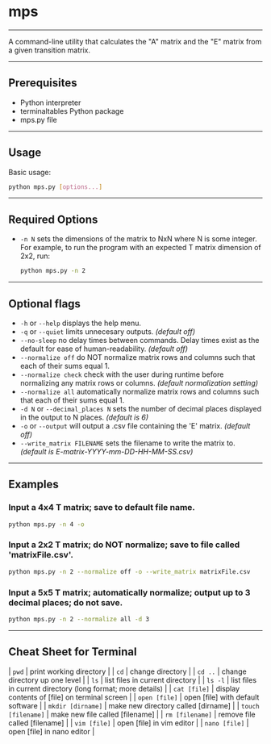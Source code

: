 # mps

---

A command-line utility that calculates the "A" matrix and the "E" matrix from a given transition matrix. 

---

## Prerequisites

- Python interpreter
- terminaltables Python package
- mps.py file

---

## Usage

Basic usage:
```bash
python mps.py [options...]
```

---

## Required Options
- `-n N` sets the dimensions of the matrix to NxN where N is some integer. For example, to run the program with an expected T matrix dimension of 2x2, run:
  ```bash
  python mps.py -n 2
  ```

---

## Optional flags
- `-h` or `--help` displays the help menu.
- `-q` or `--quiet` limits unnecesary outputs. *(default off)*
- `--no-sleep` no delay times between commands. Delay times exist as the default for ease of human-readability. *(default off)*
- `--normalize off` do NOT normalize matrix rows and columns such that each of their sums equal 1.
- `--normalize check` check with the user during runtime before normalizing any matrix rows or columns. *(default normalization setting)*
- `--normalize all` automatically normalize matrix rows and columns such that each of their sums equal 1.
- `-d N` or `--decimal_places N` sets the number of decimal places displayed in the output to N places. *(default is 6)* 
- `-o` or `--output` will output a .csv file containing the 'E' matrix. *(default off)*
- `--write_matrix FILENAME` sets the filename to write the matrix to. *(default is E-matrix-YYYY-mm-DD-HH-MM-SS.csv)*

---

## Examples

### Input a 4x4 T matrix; save to default file name.
```bash
python mps.py -n 4 -o
```

### Input a 2x2 T matrix; do NOT normalize; save to file called 'matrixFile.csv'.
```bash
python mps.py -n 2 --normalize off -o --write_matrix matrixFile.csv 
```

### Input a 5x5 T matrix; automatically normalize; output up to 3 decimal places; do not save.
```bash
python mps.py -n 2 --normalize all -d 3 
```

---

## Cheat Sheet for Terminal
| `pwd`              | print working directory | 
| `cd`               | change directory | 
| `cd ..`            | change directory up one level | 
| `ls`               | list files in current directory | 
| `ls -l`            | list files in current directory (long format; more details) | 
| `cat [file]`       | display contents of [file] on terminal screen | 
| `open [file]`      | open [file] with default software |
| `mkdir [dirname]`  | make new directory called [dirname] |
| `touch [filename]` | make new file called [filename] |
| `rm [filename]`    | remove file called [filename] |
| `vim [file]`       | open [file] in vim editor |
| `nano [file]`      | open [file] in nano editor |
 


